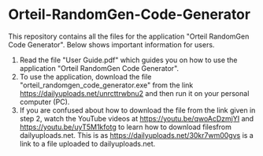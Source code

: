 # Orteil-RandomGen-Code-Generator
This repository contains all the files for the application "Orteil RandomGen Code Generator". Below shows important information for users.

1. Read the file "User Guide.pdf" which guides you on how to use the application "Orteil RandomGen Code Generator".
2. To use the application, download the file "orteil_randomgen_code_generator.exe" from the link https://dailyuploads.net/unrcttrwbnu2
and then run it on your personal computer (PC).
3. If you are confused about how to download the file from the link given in step 2, watch the YouTube videos at https://youtu.be/qwoAcDzmjYI 
and https://youtu.be/uyT5M1kfotg to learn how to download filesfrom dailyuploads.net. This is as https://dailyuploads.net/30kr7wm00gvs is a 
link to a file uploaded to dailyuploads.net.
